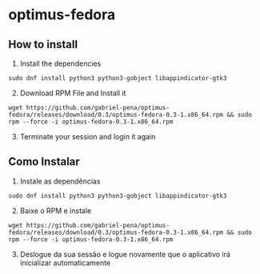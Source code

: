 # optimus-fedora

## How to install

1. Install the dependencies

`sudo dnf install python3 python3-gobject libappindicator-gtk3`

2. Download RPM File and Install it

`wget https://github.com/gabriel-pena/optimus-fedora/releases/download/0.3/optimus-fedora-0.3-1.x86_64.rpm && sudo rpm --force -i optimus-fedora-0.3-1.x86_64.rpm`

3. Terminate your session and login it again

## Como Instalar

1. Instale as dependências

`sudo dnf install python3 python3-gobject libappindicator-gtk3`

2. Baixe o RPM e instale

`wget https://github.com/gabriel-pena/optimus-fedora/releases/download/0.3/optimus-fedora-0.3-1.x86_64.rpm && sudo rpm --force -i optimus-fedora-0.3-1.x86_64.rpm`

3. Deslogue da sua sessão e logue novamente que o aplicativo irá inicializar automaticamente